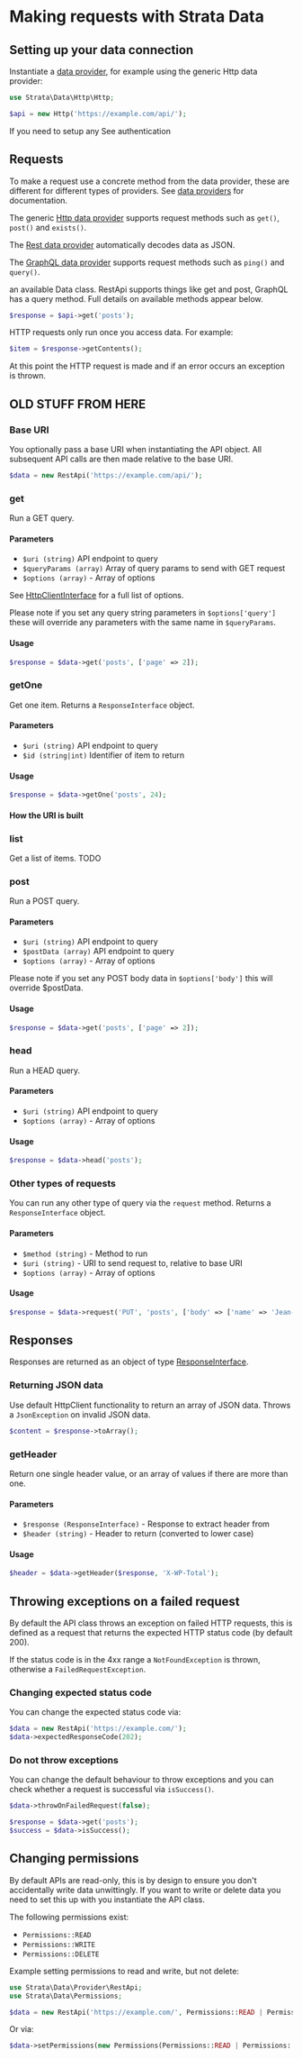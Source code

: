 # Making requests with Strata Data

## Setting up your data connection

Instantiate a [data provider](retrieving-data/README.md), for example using the generic Http data provider:

```php
use Strata\Data\Http\Http;

$api = new Http('https://example.com/api/');
```

If you need to setup any 
See []()authentication

## Requests

To make a request use a concrete method from the data provider, these are different for different types of providers. 
See [data providers](retrieving-data/README.md) for documentation.

The generic [Http data provider](retrieving-data/http.md) supports request methods such as `get()`, `post()` and `exists()`. 

The [Rest data provider](retrieving-data/rest.md) automatically decodes data as JSON.

The [GraphQL data provider](retrieving-data/graphql.md) supports request methods such as `ping()` and `query()`.

an available Data class. RestApi supports things like get and post, GraphQL 
has a query method. Full details on available methods appear below.

```php
$response = $api->get('posts');
```

HTTP requests only run once you access data. For example: 

```php
$item = $response->getContents();
```

At this point the HTTP request is made and if an error occurs an exception is thrown. 


## OLD STUFF FROM HERE ##

### Base URI
You optionally pass a base URI when instantiating the API object. All subsequent API calls are then made relative to the 
base URI.

```php
$data = new RestApi('https://example.com/api/'); 
```

### get
Run a GET query.

#### Parameters

* `$uri (string)` API endpoint to query 
* `$queryParams (array)` Array of query params to send with GET request
* `$options (array)` - Array of options

See [HttpClientInterface](https://github.com/symfony/symfony/blob/5.0/src/Symfony/Contracts/HttpClient/HttpClientInterface.php) 
for a full list of options.

Please note if you set any query string parameters in `$options['query']` these will override any parameters with the 
same name in `$queryParams`.

#### Usage

```php
$response = $data->get('posts', ['page' => 2]);
```

### getOne
Get one item. Returns a `ResponseInterface` object.

#### Parameters

* `$uri (string)` API endpoint to query 
* `$id (string|int)` Identifier of item to return

#### Usage

```php
$response = $data->getOne('posts', 24);
```

#### How the URI is built



### list
Get a list of items. TODO

### post
Run a POST query.

#### Parameters

* `$uri (string)` API endpoint to query 
* `$postData (array)` API endpoint to query
* `$options (array)` - Array of options

Please note if you set any POST body data in `$options['body']` this will override $postData.

#### Usage

```php
$response = $data->get('posts', ['page' => 2]);
```

### head
Run a HEAD query.

#### Parameters

* `$uri (string)` API endpoint to query 
* `$options (array)` - Array of options

#### Usage

```php
$response = $data->head('posts');
```

### Other types of requests
You can run any other type of query via the `request` method. Returns a `ResponseInterface` object.

#### Parameters

* `$method (string)` - Method to run
* `$uri (string)` - URI to send request to, relative to base URI
* `$options (array)` - Array of options

#### Usage

```php
$response = $data->request('PUT', 'posts', ['body' => ['name' => 'Jean-Luc Picard']]);
```

## Responses

Responses are returned as an object of type [ResponseInterface](https://symfony.com/doc/current/components/http_client.html#processing-responses). 

### Returning JSON data

Use default HttpClient functionality to return an array of JSON data. Throws a `JsonException` on invalid JSON data. 

```php
$content = $response->toArray();
```

### getHeader

Return one single header value, or an array of values if there are more than one.

#### Parameters

* `$response (ResponseInterface)` - Response to extract header from
* `$header (string)` - Header to return (converted to lower case)

#### Usage

```php
$header = $data->getHeader($response, 'X-WP-Total');
```

## Throwing exceptions on a failed request

By default the API class throws an exception on failed HTTP requests, this is defined as a request that 
returns the expected HTTP status code (by default 200).

If the status code is in the 4xx range a `NotFoundException` is thrown, otherwise a `FailedRequestException`.

### Changing expected status code

You can change the expected status code via:

```php
$data = new RestApi('https://example.com/');
$data->expectedResponseCode(202);
```

### Do not throw exceptions

You can change the default behaviour to throw exceptions and you can check whether a request is successful via 
`isSuccess()`.

```php
$data->throwOnFailedRequest(false);

$response = $data->get('posts');
$success = $data->isSuccess();
```

## Changing permissions

By default APIs are read-only, this is by design to ensure you don't accidentally write data unwittingly. If you want to 
write or delete data you need to set this up with you instantiate the API class.

The following permissions exist:
* `Permissions::READ`
* `Permissions::WRITE`
* `Permissions::DELETE`

Example setting permissions to read and write, but not delete:

```php
use Strata\Data\Provider\RestApi;
use Strata\Data\Permissions;

$data = new RestApi('https://example.com/', Permissions::READ | Permissions::WRITE);
```

Or via:

```php
$data->setPermissions(new Permissions(Permissions::READ | Permissions::WRITE));
```



